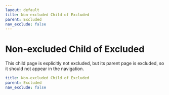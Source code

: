 ```yaml
---
layout: default
title: Non-excluded Child of Excluded
parent: Excluded
nav_exclude: false
---
```

# Non-excluded Child of Excluded

This child page is explicitly not excluded, but its parent page is excluded, so it should not appear in the navigation.

```yaml
title: Non-excluded Child of Excluded
parent: Excluded
nav_exclude: false
```
